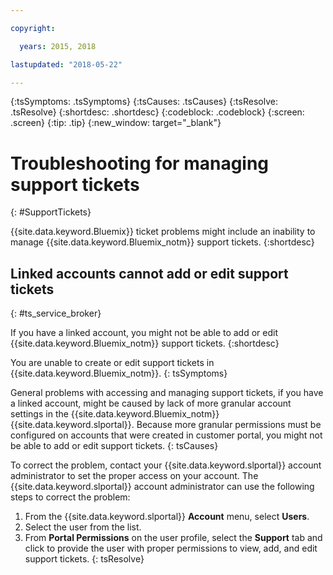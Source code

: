 ```yaml
---

copyright:

  years: 2015, 2018

lastupdated: "2018-05-22"

---
```



{:tsSymptoms: .tsSymptoms}
{:tsCauses: .tsCauses}
{:tsResolve: .tsResolve}
{:shortdesc: .shortdesc}
{:codeblock: .codeblock}
{:screen: .screen}
{:tip: .tip}
{:new_window: target="_blank"}


# Troubleshooting for managing support tickets
{: #SupportTickets}

{{site.data.keyword.Bluemix}} ticket problems might include an inability to manage  {{site.data.keyword.Bluemix_notm}} support tickets.
{:shortdesc}

## Linked accounts cannot add or edit support tickets
{: #ts_service_broker}

If you have a linked account, you might not be able to add or edit {{site.data.keyword.Bluemix_notm}} support tickets.
{:shortdesc}

You are unable to create or edit support tickets in {{site.data.keyword.Bluemix_notm}}.
{: tsSymptoms}

General problems with accessing and managing support tickets, if you have a linked account, might be caused by lack of more granular account settings in the {{site.data.keyword.Bluemix_notm}} {{site.data.keyword.slportal}}. Because more granular permissions must be configured on accounts that were created in customer portal, you might not be able to add or edit support tickets.
{: tsCauses}

To correct the problem, contact your {{site.data.keyword.slportal}} account administrator to set the proper access on your account. The {{site.data.keyword.slportal}} account administrator can use the following steps to correct the problem:

1. From the {{site.data.keyword.slportal}} **Account** menu, select **Users**.
2. Select the user from the list.
3. From **Portal Permissions** on the user profile, select the **Support** tab and click to provide the user with proper permissions to view, add, and edit support tickets.
{: tsResolve}
